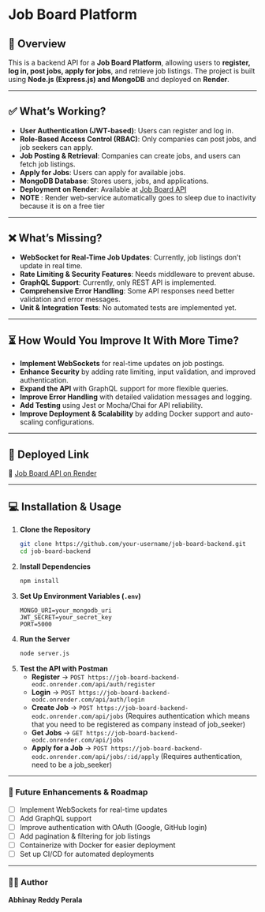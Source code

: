# Job Board Platform

## 🚀 Overview
This is a backend API for a **Job Board Platform**, allowing users to **register, log in, post jobs, apply for jobs**, and retrieve job listings. The project is built using **Node.js (Express.js) and MongoDB** and deployed on **Render**.

---

## ✅ What’s Working?
- **User Authentication (JWT-based)**: Users can register and log in.
- **Role-Based Access Control (RBAC)**: Only companies can post jobs, and job seekers can apply.
- **Job Posting & Retrieval**: Companies can create jobs, and users can fetch job listings.
- **Apply for Jobs**: Users can apply for available jobs.
- **MongoDB Database**: Stores users, jobs, and applications.
- **Deployment on Render**: Available at [Job Board API](https://job-board-backend-eodc.onrender.com)
- **NOTE** : Render web-service automatically goes to sleep due to inactivity because it is on a free tier
---

## ❌ What’s Missing?
- **WebSocket for Real-Time Job Updates**: Currently, job listings don’t update in real time.
- **Rate Limiting & Security Features**: Needs middleware to prevent abuse.
- **GraphQL Support**: Currently, only REST API is implemented.
- **Comprehensive Error Handling**: Some API responses need better validation and error messages.
- **Unit & Integration Tests**: No automated tests are implemented yet.

---

## ⏳ How Would You Improve It With More Time?
- **Implement WebSockets** for real-time updates on job postings.
- **Enhance Security** by adding rate limiting, input validation, and improved authentication.
- **Expand the API** with GraphQL support for more flexible queries.
- **Improve Error Handling** with detailed validation messages and logging.
- **Add Testing** using Jest or Mocha/Chai for API reliability.
- **Improve Deployment & Scalability** by adding Docker support and auto-scaling configurations.

---

## 📌 Deployed Link
🔗 [Job Board API on Render](https://job-board-backend-eodc.onrender.com)

---

## 💻 Installation & Usage
1. **Clone the Repository**
   ```bash
   git clone https://github.com/your-username/job-board-backend.git
   cd job-board-backend
   ```
2. **Install Dependencies**
   ```bash
   npm install
   ```
3. **Set Up Environment Variables (`.env`)**
   ```env
   MONGO_URI=your_mongodb_uri
   JWT_SECRET=your_secret_key
   PORT=5000
   ```
4. **Run the Server**
   ```bash
   node server.js
   ```
5. **Test the API with Postman**
   - **Register** → `POST https://job-board-backend-eodc.onrender.com/api/auth/register`
   - **Login** → `POST https://job-board-backend-eodc.onrender.com/api/auth/login`
   - **Create Job** → `POST https://job-board-backend-eodc.onrender.com/api/jobs` (Requires authentication which means that you need to be registered as company instead of job_seeker)
   - **Get Jobs** → `GET https://job-board-backend-eodc.onrender.com/api/jobs`
   - **Apply for a Job** → `POST https://job-board-backend-eodc.onrender.com/api/jobs/:id/apply` (Requires authentication, need to be a job_seeker)

---

### 🚀 Future Enhancements & Roadmap
- [ ] Implement WebSockets for real-time updates
- [ ] Add GraphQL support
- [ ] Improve authentication with OAuth (Google, GitHub login)
- [ ] Add pagination & filtering for job listings
- [ ] Containerize with Docker for easier deployment
- [ ] Set up CI/CD for automated deployments

---

### 👨‍💻 Author
**Abhinay Reddy Perala**  


